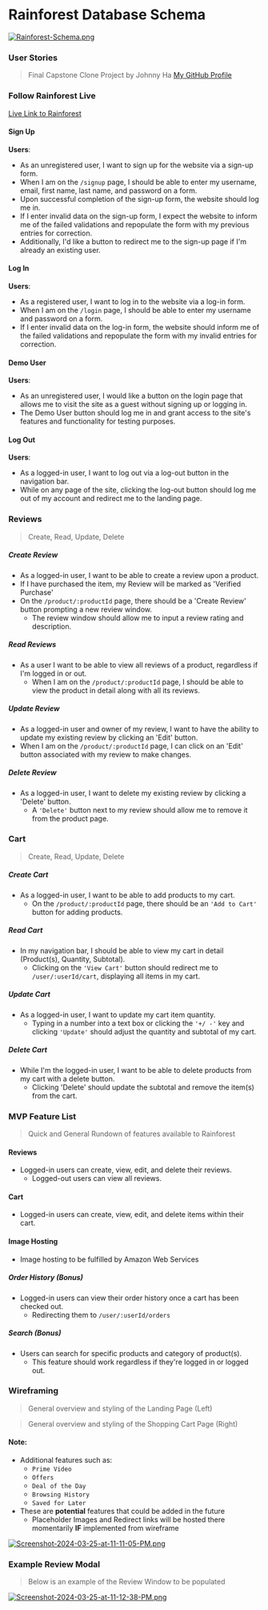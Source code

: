 # Rainforest Database Schema
[![Rainforest-Schema.png](https://i.postimg.cc/Wz6X68Hg/Rainforest-Schema.png)](https://postimg.cc/Zvn8J8Z5)

### User Stories
> Final Capstone Clone Project by Johnny Ha
[My GitHub Profile](https://github.com/JohnnyHa1017)

### Follow Rainforest Live
[Live Link to Rainforest](https://rainforest-r7d3.onrender.com)

#### Sign Up
**Users**:
- As an unregistered user, I want to sign up for the website via a sign-up form.
- When I am on the `/signup` page, I should be able to enter my username, email, first name, last name, and password on a form.
- Upon successful completion of the sign-up form, the website should log me in.
- If I enter invalid data on the sign-up form, I expect the website to inform me of the failed validations and repopulate the form with my previous entries for correction.
- Additionally, I'd like a button to redirect me to the sign-up page if I'm already an existing user.

#### Log In
**Users**:
- As a registered user, I want to log in to the website via a log-in form.
- When I am on the `/login` page, I should be able to enter my username and password on a form.
- If I enter invalid data on the log-in form, the website should inform me of the failed validations and repopulate the form with my invalid entries for correction.

#### Demo User
**Users**:
- As an unregistered user, I would like a button on the login page that allows me to visit the site as a guest without signing up or logging in.
- The Demo User button should log me in and grant access to the site's features and functionality for testing purposes.

#### Log Out
**Users**:
- As a logged-in user, I want to log out via a log-out button in the navigation bar.
- While on any page of the site, clicking the log-out button should log me out of my account and redirect me to the landing page.

### Reviews
> Create, Read, Update, Delete

##### Create Review
- As a logged-in user, I want to be able to create a review upon a product.
- If I have purchased the item, my Review will be marked as 'Verified Purchase'
- On the `/product/:productId` page, there should be a 'Create Review' button prompting a new review window.
    - The review window should allow me to input a review rating and description.

##### Read Reviews
- As a user I want to be able to view all reviews of a product, regardless if I'm logged in or out.
    - When I am on the `/product/:productId` page, I should be able to view the product in detail along with all its reviews.

##### Update Review
- As a logged-in user and owner of my review, I want to have the ability to update my existing review by clicking an 'Edit' button.
- When I am on the `/product/:productId` page, I can click on an 'Edit' button associated with my review to make changes.

##### Delete Review
- As a logged-in user, I want to delete my existing review by clicking a 'Delete' button.
    - A `'Delete'` button next to my review should allow me to remove it from the product page.

### Cart
> Create, Read, Update, Delete

##### Create Cart
- As a logged-in user, I want to be able to add products to my cart.
    - On the `/product/:productId` page, there should be an `'Add to Cart'` button for adding products.

##### Read Cart
- In my navigation bar, I should be able to view my cart in detail (Product(s), Quantity, Subtotal).
    - Clicking on the `'View Cart'` button should redirect me to `/user/:userId/cart`, displaying all items in my cart.

##### Update Cart
- As a logged-in user, I want to update my cart item quantity.
    - Typing in a number into a text box or clicking the `'+/ -'` key and clicking `'Update'` should adjust the quantity and subtotal of my cart.

##### Delete Cart
- While I'm the logged-in user, I want to be able to delete products from my cart with a delete button.
    - Clicking 'Delete' should update the subtotal and remove the item(s) from the cart.

### MVP Feature List
> Quick and General Rundown of features available to Rainforest

#### Reviews
  - Logged-in users can create, view, edit, and delete their reviews.
    - Logged-out users can view all reviews.

#### Cart
  - Logged-in users can create, view, edit, and delete items within their cart.

#### Image Hosting
  - Image hosting to be fulfilled by Amazon Web Services

##### Order History (Bonus)
  - Logged-in users can view their order history once a cart has been checked out.
    - Redirecting them to `/user/:userId/orders`

##### Search (Bonus)
  - Users can search for specific products and category of product(s).
    - This feature should work regardless if they're logged in or logged out.

### Wireframing
> General overview and styling of the Landing Page (Left)

> General overview and styling of the Shopping Cart Page (Right)

#### Note:
- Additional features such as:
    - `Prime Video`
    - `Offers`
    - `Deal of the Day`
    - `Browsing History`
    - `Saved for Later`
- These are __potential__ features that could be added in the future
    - Placeholder Images and Redirect links will be hosted there momentarily __IF__ implemented from wireframe

[![Screenshot-2024-03-25-at-11-11-05-PM.png](https://i.postimg.cc/t4tnjMcT/Screenshot-2024-03-25-at-11-11-05-PM.png)](https://postimg.cc/hXvt8pcW)

### Example Review Modal
> Below is an example of the Review Window to be populated

[![Screenshot-2024-03-25-at-11-12-38-PM.png](https://i.postimg.cc/JzWHSLPv/Screenshot-2024-03-25-at-11-12-38-PM.png)](https://postimg.cc/RNX0njrL)
